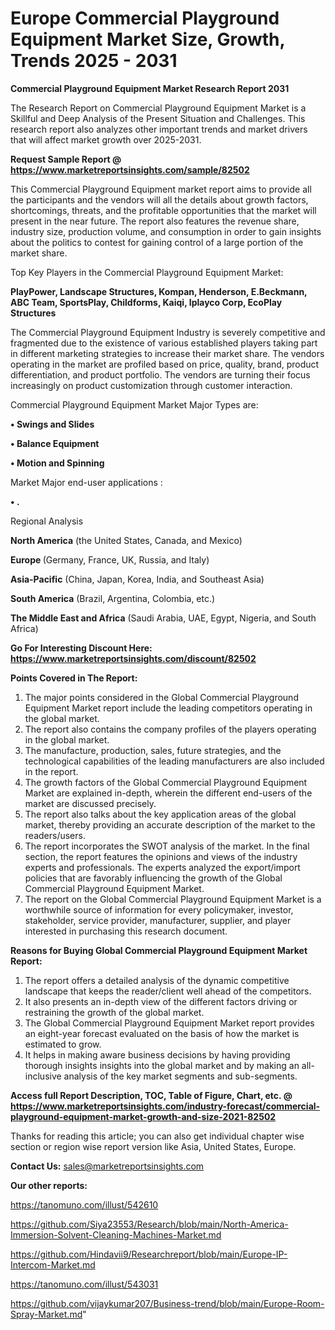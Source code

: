 # Europe Commercial Playground Equipment Market Size, Growth, Trends 2025 - 2031

<strong>Commercial Playground Equipment Market Research Report 2031</strong>

The Research Report on Commercial Playground Equipment Market is a Skillful and Deep Analysis of the Present Situation and Challenges. This research report also analyzes other important trends and market drivers that will affect market growth over 2025-2031.

<strong>Request Sample Report @ <a href=https://www.marketreportsinsights.com/sample/82502>https://www.marketreportsinsights.com/sample/82502</a></strong>

This Commercial Playground Equipment market report aims to provide all the participants and the vendors will all the details about growth factors, shortcomings, threats, and the profitable opportunities that the market will present in the near future. The report also features the revenue share, industry size, production volume, and consumption in order to gain insights about the politics to contest for gaining control of a large portion of the market share.

Top Key Players in the Commercial Playground Equipment Market:

<strong>PlayPower, Landscape Structures, Kompan, Henderson, E.Beckmann, ABC Team, SportsPlay, Childforms, Kaiqi, Iplayco Corp, EcoPlay Structures</strong>

The Commercial Playground Equipment Industry is severely competitive and fragmented due to the existence of various established players taking part in different marketing strategies to increase their market share. The vendors operating in the market are profiled based on price, quality, brand, product differentiation, and product portfolio. The vendors are turning their focus increasingly on product customization through customer interaction.

Commercial Playground Equipment Market Major Types are:

<strong>• Swings and Slides

• Balance Equipment

• Motion and Spinning</strong>

Market Major end-user applications :

<strong>• .</strong>

Regional Analysis

</u><strong><b>North America</b></strong> (the United States, Canada, and Mexico)

<strong><b>Europe </b></strong>(Germany, France, UK, Russia, and Italy)

<strong><b>Asia-Pacific</b></strong> (China, Japan, Korea, India, and Southeast Asia)

<strong><b>South America</b></strong> (Brazil, Argentina, Colombia, etc.)

<strong><b>The Middle East and Africa</b></strong> (Saudi Arabia, UAE, Egypt, Nigeria, and South Africa)

<strong>Go For Interesting Discount Here: <a href=https://www.marketreportsinsights.com/discount/82502>https://www.marketreportsinsights.com/discount/82502</a></strong>

<strong>Points Covered in The Report:</strong>
<ol>
  <li>The major points considered in the Global Commercial Playground Equipment Market report include the leading competitors operating in the global market.</li>
  <li>The report also contains the company profiles of the players operating in the global market.</li>
  <li>The manufacture, production, sales, future strategies, and the technological capabilities of the leading manufacturers are also included in the report.</li>
  <li>The growth factors of the Global Commercial Playground Equipment Market are explained in-depth, wherein the different end-users of the market are discussed precisely.</li>
  <li>The report also talks about the key application areas of the global market, thereby providing an accurate description of the market to the readers/users.</li>
  <li>The report incorporates the SWOT analysis of the market. In the final section, the report features the opinions and views of the industry experts and professionals. The experts analyzed the export/import policies that are favorably influencing the growth of the Global Commercial Playground Equipment Market.</li>
  <li>The report on the Global Commercial Playground Equipment Market is a worthwhile source of information for every policymaker, investor, stakeholder, service provider, manufacturer, supplier, and player interested in purchasing this research document.</li>
</ol>
<strong>Reasons for Buying Global Commercial Playground Equipment Market Report:</strong>

<ol>
  <li>The report offers a detailed analysis of the dynamic competitive landscape that keeps the reader/client well ahead of the competitors.</li>
  <li>It also presents an in-depth view of the different factors driving or restraining the growth of the global market.</li>
  <li>The Global Commercial Playground Equipment Market report provides an eight-year forecast evaluated on the basis of how the market is estimated to grow.</li>
  <li>It helps in making aware business decisions by having providing thorough insights insights into the global market and by making an all-inclusive analysis of the key market segments and sub-segments.</li>
</ol>
<strong>Access full Report Description, TOC, Table of Figure, Chart, etc. @ <a href=https://www.marketreportsinsights.com/industry-forecast/commercial-playground-equipment-market-growth-and-size-2021-82502>https://www.marketreportsinsights.com/industry-forecast/commercial-playground-equipment-market-growth-and-size-2021-82502</a></strong>


Thanks for reading this article; you can also get individual chapter wise section or region wise report version like Asia, United States, Europe.

<strong>Contact Us:</strong>
sales@marketreportsinsights.com

<strong>Our other reports:</strong>

<a href=https://tanomuno.com/illust/542610>https://tanomuno.com/illust/542610</a>

<a href=https://github.com/Siya23553/Research/blob/main/North-America-Immersion-Solvent-Cleaning-Machines-Market.md>https://github.com/Siya23553/Research/blob/main/North-America-Immersion-Solvent-Cleaning-Machines-Market.md</a>

<a href=https://github.com/Hindavii9/Researchreport/blob/main/Europe-IP-Intercom-Market.md>https://github.com/Hindavii9/Researchreport/blob/main/Europe-IP-Intercom-Market.md</a>

<a href=https://tanomuno.com/illust/543031>https://tanomuno.com/illust/543031</a>

<a href=https://github.com/vijaykumar207/Business-trend/blob/main/Europe-Room-Spray-Market.md>https://github.com/vijaykumar207/Business-trend/blob/main/Europe-Room-Spray-Market.md</a>"
